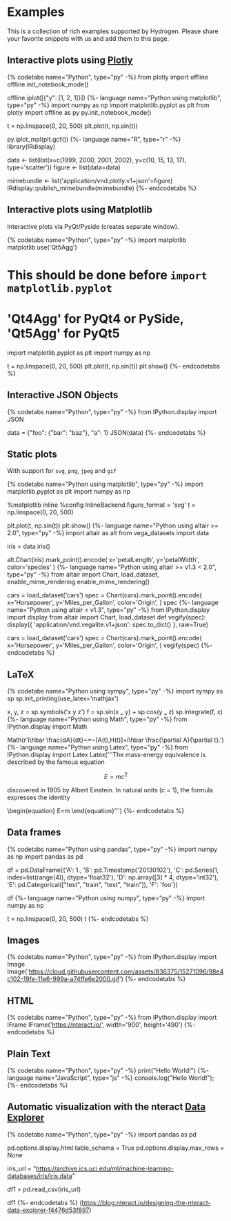# Examples

This is a collection of rich examples supported by Hydrogen.
Please share your favorite snippets with us and add them to this page.

## Interactive plots using [Plotly](https://plot.ly/api/)

{% codetabs name="Python", type="py" -%}
from plotly import offline
offline.init_notebook_mode()

offline.iplot([{"y": [1, 2, 1]}])
{%- language name="Python using matplotlib", type="py" -%}
import numpy as np
import matplotlib.pyplot as plt
from plotly import offline as py
py.init_notebook_mode()

t = np.linspace(0, 20, 500)
plt.plot(t, np.sin(t))

py.iplot_mpl(plt.gcf())
{%- language name="R", type="r" -%}
library(IRdisplay)

data <- list(list(x=c(1999, 2000, 2001, 2002), y=c(10, 15, 13, 17), type='scatter'))
figure <- list(data=data)

mimebundle <- list('application/vnd.plotly.v1+json'=figure)
IRdisplay::publish_mimebundle(mimebundle)
{%- endcodetabs %}

## Interactive plots using Matplotlib

Interactive plots via PyQt/Pyside (creates separate window).

{% codetabs name="Python", type="py" -%}
import matplotlib
matplotlib.use('Qt5Agg')

# This should be done before `import matplotlib.pyplot`

# 'Qt4Agg' for PyQt4 or PySide, 'Qt5Agg' for PyQt5

import matplotlib.pyplot as plt
import numpy as np

t = np.linspace(0, 20, 500)
plt.plot(t, np.sin(t))
plt.show()
{%- endcodetabs %}

## Interactive JSON Objects

{% codetabs name="Python", type="py" -%}
from IPython.display import JSON

data = {"foo": {"bar": "baz"}, "a": 1}
JSON(data)
{%- endcodetabs %}

## Static plots

With support for `svg`, `png`, `jpeg` and `gif`

{% codetabs name="Python using matplotlib", type="py" -%}
import matplotlib.pyplot as plt
import numpy as np

%matplotlib inline
%config InlineBackend.figure_format = 'svg'
t = np.linspace(0, 20, 500)

plt.plot(t, np.sin(t))
plt.show()
{%- language name="Python using altair >= 2.0", type="py" -%}
import altair as alt
from vega_datasets import data

iris = data.iris()

alt.Chart(iris).mark_point().encode(
x='petalLength',
y='petalWidth',
color='species'
)
{%- language name="Python using altair >= v1.3 < 2.0", type="py" -%}
from altair import Chart, load_dataset, enable_mime_rendering
enable_mime_rendering()

cars = load_dataset('cars')
spec = Chart(cars).mark_point().encode(
x='Horsepower',
y='Miles_per_Gallon',
color='Origin',
)
spec
{%- language name="Python using altair < v1.3", type="py" -%}
from IPython.display import display
from altair import Chart, load_dataset
def vegify(spec):
display({
'application/vnd.vegalite.v1+json': spec.to_dict()
}, raw=True)

cars = load_dataset('cars')
spec = Chart(cars).mark_point().encode(
x='Horsepower',
y='Miles_per_Gallon',
color='Origin',
)
vegify(spec)
{%- endcodetabs %}

## LaTeX

{% codetabs name="Python using sympy", type="py" -%}
import sympy as sp
sp.init_printing(use_latex='mathjax')

x, y, z = sp.symbols('x y z')
f = sp.sin(x _ y) + sp.cos(y _ z)
sp.integrate(f, x)
{%- language name="Python using Math", type="py" -%}
from IPython.display import Math

Math(r'i\hbar \frac{dA}{dt}~=~[A(t),H(t)]+i\hbar \frac{\partial A}{\partial t}.')
{%- language name="Python using Latex", type="py" -%}
from IPython.display import Latex
Latex('''The mass-energy equivalence is described by the famous equation

$$E=mc^2$$

discovered in 1905 by Albert Einstein.
In natural units ($c$ = 1), the formula expresses the identity

\\begin{equation}
E=m
\\end{equation}''')
{%- endcodetabs %}

## Data frames

{% codetabs name="Python using pandas", type="py" -%}
import numpy as np
import pandas as pd

df = pd.DataFrame({'A': 1.,
'B': pd.Timestamp('20130102'),
'C': pd.Series(1, index=list(range(4)), dtype='float32'),
'D': np.array([3] \* 4, dtype='int32'),
'E': pd.Categorical(["test", "train", "test", "train"]),
'F': 'foo'})

df
{%- language name="Python using numpy", type="py" -%}
import numpy as np

t = np.linspace(0, 20, 500)
t
{%- endcodetabs %}

## Images

{% codetabs name="Python", type="py" -%}
from IPython.display import Image
Image('https://cloud.githubusercontent.com/assets/836375/15271096/98e4c102-19fe-11e6-999a-a74ffe6e2000.gif')
{%- endcodetabs %}

## HTML

{% codetabs name="Python", type="py" -%}
from IPython.display import IFrame
IFrame('https://nteract.io/', width='900', height='490')
{%- endcodetabs %}

## Plain Text

{% codetabs name="Python", type="py" -%}
print("Hello World!")
{%- language name="JavaScript", type="js" -%}
console.log("Hello World!");
{%- endcodetabs %}

## Automatic visualization with the nteract [Data Explorer](https://blog.nteract.io/designing-the-nteract-data-explorer-f4476d53f897)

{% codetabs name="Python", type="py" -%}
import pandas as pd

pd.options.display.html.table_schema = True
pd.options.display.max_rows = None

iris_url = "https://archive.ics.uci.edu/ml/machine-learning-databases/iris/iris.data"

df1 = pd.read_csv(iris_url)

df1
{%- endcodetabs %}
(https://blog.nteract.io/designing-the-nteract-data-explorer-f4476d53f897)
